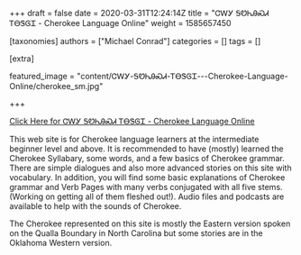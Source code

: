 +++
draft = false
date = 2020-03-31T12:24:14Z
title = "ᏣᎳᎩ ᎦᏬᏂᎯᏍᏗ ᎢᎾᏕᎶᏆ - Cherokee Language Online"
weight = 1585657450

[taxonomies]
authors = ["Michael Conrad"]
categories = []
tags = []

[extra]

featured_image = "content/ᏣᎳᎩ-ᎦᏬᏂᎯᏍᏗ-ᎢᎾᏕᎶᏆ---Cherokee-Language-Online/cherokee_sm.jpg"

+++

[Click Here for ᏣᎳᎩ ᎦᏬᏂᎯᏍᏗ ᎢᎾᏕᎶᏆ - Cherokee Language Online](https://www.culturev.com/cherokee/cherokee.html)

This web site is for Cherokee language learners at the intermediate beginner level and above. It is recommended to have (mostly) learned the Cherokee Syllabary, some words, and a few basics of Cherokee grammar. There are simple dialogues and also more advanced stories on this site with vocabulary. In addition, you will find some basic explanations of Cherokee grammar and Verb Pages with many verbs conjugated with all five stems. (Working on getting all of them fleshed out!). Audio files and podcasts are available to help with the sounds of Cherokee.
<!-- more -->
The Cherokee represented on this site is mostly the Eastern version spoken on the Qualla Boundary in North Carolina but some stories are in the Oklahoma Western version.

